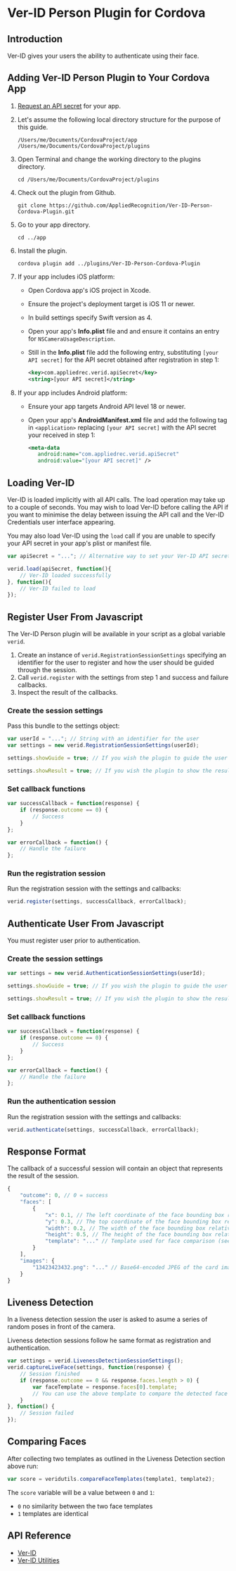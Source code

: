 # Ver-ID Person Plugin for Cordova

## Introduction

Ver-ID gives your users the ability to authenticate using their face.

## Adding Ver-ID Person Plugin to Your Cordova App

1. [Request an API secret](https://dev.ver-id.com/admin/register) for your app.
2. Let's assume the following local directory structure for the purpose of this guide.

	~~~
	/Users/me/Documents/CordovaProject/app
	/Users/me/Documents/CordovaProject/plugins
	~~~
2. Open Terminal and change the working directory to the plugins directory.

	~~~
	cd /Users/me/Documents/CordovaProject/plugins
	~~~
3. Check out the plugin from Github.

	~~~
	git clone https://github.com/AppliedRecognition/Ver-ID-Person-Cordova-Plugin.git
	~~~	
2. Go to your app directory.

	~~~
	cd ../app
	~~~
1. Install the plugin.

	~~~
	cordova plugin add ../plugins/Ver-ID-Person-Cordova-Plugin
	~~~ 
3. If your app includes iOS platform:
	- Open Cordova app's iOS project in Xcode.
	- Ensure the project's deployment target is iOS 11 or newer.
	- In build settings specify Swift version as 4.
	- Open your app's **Info.plist** file and and ensure it contains an entry for `NSCameraUsageDescription`.
	- Still in the **Info.plist** file add the following entry, substituting `[your API secret]` for the API secret obtained after registration in step 1:

		~~~xml
		<key>com.appliedrec.verid.apiSecret</key>
		<string>[your API secret]</string>
		~~~
4. If your app includes Android platform:
	- Ensure your app targets Android API level 18 or newer.
	- Open your app's **AndroidManifest.xml** file and add the following tag in `<application>` replacing `[your API secret]` with the API secret your received in step 1:

		~~~xml
		<meta-data 
		   android:name="com.appliedrec.verid.apiSecret" 
		   android:value="[your API secret]" />
		~~~

## Loading Ver-ID

Ver-ID is loaded implicitly with all API calls. The load operation may take up to a couple of seconds. You may wish to load Ver-ID before calling the API if you want to minimise the delay between issuing the API call and the Ver-ID Credentials user interface appearing.

You may also load Ver-ID using the `load` call if you are unable to specify your API secret in your app's plist or manifest file.

~~~javascript
var apiSecret = "..."; // Alternative way to set your Ver-ID API secret

verid.load(apiSecret, function(){
	// Ver-ID loaded successfully
}, function(){
	// Ver-ID failed to load
});
~~~
	
## Register User From Javascript

The Ver-ID Person plugin will be available in your script as a global variable `verid`.

1. Create an instance of `verid.RegistrationSessionSettings` specifying an identifier for the user to register and how the user should be guided through the session.
2. Call `verid.register` with the settings from step 1 and success and failure callbacks.
3. Inspect the result of the callbacks.

### Create the session settings
Pass this bundle to the settings object:

~~~javascript
var userId = "..."; // String with an identifier for the user
var settings = new verid.RegistrationSessionSettings(userId);

settings.showGuide = true; // If you wish the plugin to guide the user through the registration process

settings.showResult = true; // If you wish the plugin to show the result of the session to the user
~~~

### Set callback functions

~~~javascript
var successCallback = function(response) {
	if (response.outcome == 0) {
		// Success
	}
};

var errorCallback = function() {
	// Handle the failure
};
~~~

### Run the registration session

Run the registration session with the settings and callbacks:

~~~javascript
verid.register(settings, successCallback, errorCallback);
~~~

## Authenticate User From Javascript

You must register user prior to authentication.

### Create the session settings

~~~javascript
var settings = new verid.AuthenticationSessionSettings(userId);

settings.showGuide = true; // If you wish the plugin to guide the user through the authentication process

settings.showResult = true; // If you wish the plugin to show the result of the session to the user
~~~

### Set callback functions

~~~javascript
var successCallback = function(response) {
	if (response.outcome == 0) {
		// Success
	}
};

var errorCallback = function() {
	// Handle the failure
};
~~~

### Run the authentication session

Run the registration session with the settings and callbacks:

~~~javascript
verid.authenticate(settings, successCallback, errorCallback);
~~~

## Response Format

The callback of a successful session will contain an object that represents the result of the session.

~~~javascript
{
	"outcome": 0, // 0 = success
	"faces": [
		{
			"x": 0.1, // The left coordinate of the face bounding box relative to the image width
			"y": 0.3, // The top coordinate of the face bounding box relative to the image height
			"width": 0.2, // The width of the face bounding box relative to the image width
			"height": 0.5, // The height of the face bounding box relative to the image height
			"template": "..." // Template used for face comparison (see below)
		}
	],
	"images": {
		"13423423432.png": "..." // Base64-encoded JPEG of the card image
	}
}
~~~

## Liveness Detection

In a liveness detection session the user is asked to asume a series of random poses in front of the camera.

Liveness detection sessions follow he same format as registration and authentication.

~~~javascript
var settings = verid.LivenessDetectionSessionSettings();
verid.captureLiveFace(settings, function(response) {
	// Session finished
	if (response.outcome == 0 && response.faces.length > 0) {
		var faceTemplate = response.faces[0].template;
		// You can use the above template to compare the detected face to faces from other sessions (see below)
	}
}, function() {
	// Session failed
});
~~~

## Comparing Faces

After collecting two templates as outlined in the Liveness Detection section above run:

~~~javascript
var score = veridutils.compareFaceTemplates(template1, template2);
~~~

The `score` variable will be a value between `0` and `1`:

 - `0` no similarity between the two face templates 
 - `1` templates are identical

## API Reference

 - [Ver-ID](docs/VERID.md)
 - [Ver-ID Utilities](docs/VERIDUTILS.md)